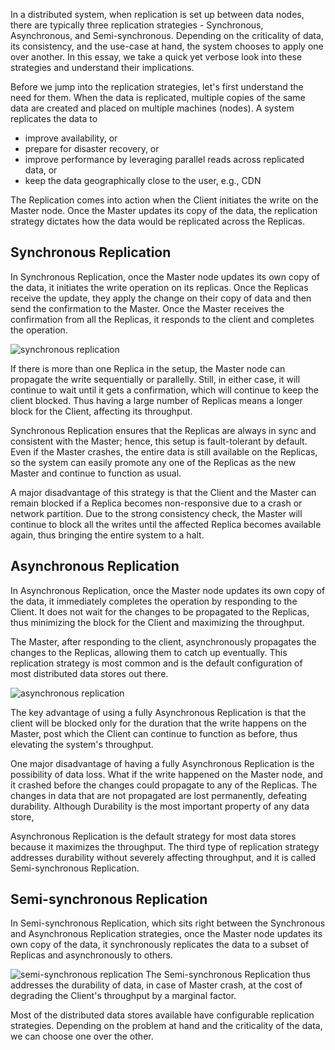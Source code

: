 In a distributed system, when replication is set up between data nodes, there are typically three replication strategies - Synchronous, Asynchronous, and Semi-synchronous. Depending on the criticality of data, its consistency, and the use-case at hand, the system chooses to apply one over another. In this essay, we take a quick yet verbose look into these strategies and understand their implications.

Before we jump into the replication strategies, let's first understand the need for them. When the data is replicated, multiple copies of the same data are created and placed on multiple machines (nodes). A system replicates the data to

-   improve availability, or
-   prepare for disaster recovery, or
-   improve performance by leveraging parallel reads across replicated data, or
-   keep the data geographically close to the user, e.g., CDN

The Replication comes into action when the Client initiates the write on the Master node. Once the Master updates its copy of the data, the replication strategy dictates how the data would be replicated across the Replicas.

## Synchronous Replication
In Synchronous Replication, once the Master node updates its own copy of the data, it initiates the write operation on its replicas. Once the Replicas receive the update, they apply the change on their copy of data and then send the confirmation to the Master. Once the Master receives the confirmation from all the Replicas, it responds to the client and completes the operation.

![synchronous replication](https://user-images.githubusercontent.com/4745789/128765459-67347320-5b77-4722-884b-015fc1b0c5fb.png)

If there is more than one Replica in the setup, the Master node can propagate the write sequentially or parallelly. Still, in either case, it will continue to wait until it gets a confirmation, which will continue to keep the client blocked. Thus having a large number of Replicas means a longer block for the Client, affecting its throughput.

Synchronous Replication ensures that the Replicas are always in sync and consistent with the Master; hence, this setup is fault-tolerant by default. Even if the Master crashes, the entire data is still available on the Replicas, so the system can easily promote any one of the Replicas as the new Master and continue to function as usual.

A major disadvantage of this strategy is that the Client and the Master can remain blocked if a Replica becomes non-responsive due to a crash or network partition. Due to the strong consistency check, the Master will continue to block all the writes until the affected Replica becomes available again, thus bringing the entire system to a halt.

## Asynchronous Replication
In Asynchronous Replication, once the Master node updates its own copy of the data, it immediately completes the operation by responding to the Client. It does not wait for the changes to be propagated to the Replicas, thus minimizing the block for the Client and maximizing the throughput.

The Master, after responding to the client, asynchronously propagates the changes to the Replicas, allowing them to catch up eventually. This replication strategy is most common and is the default configuration of most distributed data stores out there.

![asynchronous replication](https://user-images.githubusercontent.com/4745789/128765466-944bf36e-6817-4cf3-9ea4-0ffa724f0d58.png)

The key advantage of using a fully Asynchronous Replication is that the client will be blocked only for the duration that the write happens on the Master, post which the Client can continue to function as before, thus elevating the system's throughput.

One major disadvantage of having a fully Asynchronous Replication is the possibility of data loss. What if the write happened on the Master node, and it crashed before the changes could propagate to any of the Replicas. The changes in data that are not propagated are lost permanently, defeating durability. Although Durability is the most important property of any data store,

Asynchronous Replication is the default strategy for most data stores because it maximizes the throughput. The third type of replication strategy addresses durability without severely affecting throughput, and it is called Semi-synchronous Replication.

## Semi-synchronous Replication
In Semi-synchronous Replication, which sits right between the Synchronous and Asynchronous Replication strategies, once the Master node updates its own copy of the data, it synchronously replicates the data to a subset of Replicas and asynchronously to others.

![semi-synchronous replication](https://user-images.githubusercontent.com/4745789/128833772-d0bbae7d-5e00-4771-90e5-996326affb60.png)
The Semi-synchronous Replication thus addresses the durability of data, in case of Master crash, at the cost of degrading the Client's throughput by a marginal factor.

Most of the distributed data stores available have configurable replication strategies. Depending on the problem at hand and the criticality of the data, we can choose one over the other.
